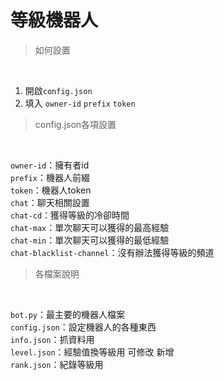 # 等級機器人

> 如何設置 

</br>

1.  開啟`config.json`
2.  填入 `owner-id` `prefix` `token`

> config.json各項設置

</br>

`owner-id`：擁有者id</br>
`prefix`：機器人前綴</br>
`token`：機器人token</br>
`chat`：聊天相關設置</br>
`chat-cd`：獲得等級的冷卻時間</br>
`chat-max`：單次聊天可以獲得的最高經驗</br>
`chat-min`：單次聊天可以獲得的最低經驗</br>
`chat-blacklist-channel`：沒有辦法獲得等級的頻道

> 各檔案說明

</br>

`bot.py`：最主要的機器人檔案</br>
`config.json`：設定機器人的各種東西</br>
`info.json`：抓資料用</br>
`level.json`：經驗值換等級用 可修改 新增</br>
`rank.json`：紀錄等級用

